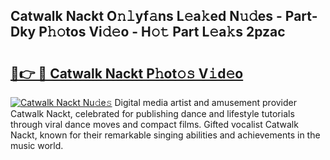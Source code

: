 ## Catwalk Nackt O𝚗𝚕yf𝚊ns L𝚎a𝚔ed N𝚞𝚍es - Part-Dky P𝚑𝚘tos Vi𝚍𝚎o - H𝚘𝚝 Part L𝚎a𝚔s 2pzac

# <h2><a href="http://kf7lb2.oniu.top/?m=Catwalk+Nackt">🔗👉 🔴 Catwalk Nackt P𝚑ot𝚘𝚜 V𝚒d𝚎o</a></h2>

[![Catwalk Nackt Nu𝚍e𝚜](https://i.imgur.com/0qMVB7G.gif)](http://kf7lb2.oniu.top/?m=Catwalk+Nackt)
Digital media artist and amusement provider Catwalk Nackt, celebrated for publishing dance and lifestyle tutorials through viral dance moves and compact films. Gifted vocalist Catwalk Nackt, known for their remarkable singing abilities and achievements in the music world.  
